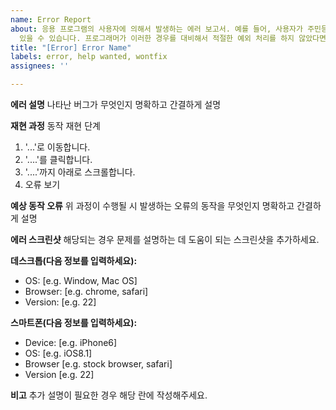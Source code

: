 ```yaml
---
name: Error Report
about: 응용 프로그램의 사용자에 의해서 발생하는 에러 보고서. 예를 들어, 사용자가 주민등록번호를 입력하는 난에 이상한 문자열을 입력하는 경우가
  있을 수 있습니다. 프로그래머가 이러한 경우를 대비해서 적절한 예외 처리를 하지 않았다면 에러가 발생합니다.
title: "[Error] Error Name"
labels: error, help wanted, wontfix
assignees: ''

---
```


**에러 설명**
나타난 버그가 무엇인지 명확하고 간결하게 설명

**재현 과정**
동작 재현 단계
1. '...'로 이동합니다.
2. '....'를 클릭합니다.
3. '....'까지 아래로 스크롤합니다.
4. 오류 보기

**예상 동작 오류**
위 과정이 수행될 시 발생하는 오류의 동작을 무엇인지 명확하고 간결하게 설명

**에러 스크린샷**
해당되는 경우 문제를 설명하는 데 도움이 되는 스크린샷을 추가하세요.

**데스크톱(다음 정보를 입력하세요):**
 - OS: [e.g. Window, Mac OS]
 - Browser: [e.g. chrome, safari]
 - Version: [e.g. 22]

**스마트폰(다음 정보를 입력하세요):**
 - Device: [e.g. iPhone6]
 - OS: [e.g. iOS8.1]
 - Browser [e.g. stock browser, safari]
 - Version [e.g. 22]

**비고**
추가 설명이 필요한 경우 해당 란에 작성해주세요.

